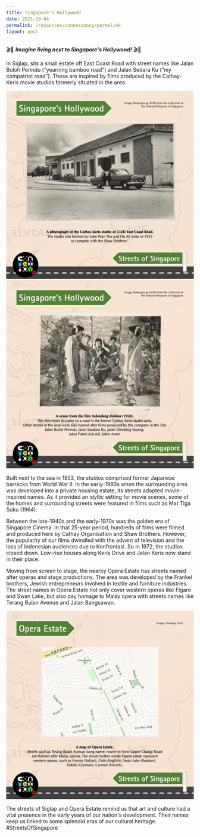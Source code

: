 ```yaml
---
title: Singapore's Hollywood
date: 2021-10-04
permalink: /resources/connexionsg/permalink
layout: post
---
```

🎬🎥  ***Imagine living next to Singapore's Hollywood!***  🎬🎥

In Siglap, sits a small estate off East Coast Road with street names like Jalan Buloh Perindu (“yearning bamboo road”) and Jalan Sedara Ku (“my compatriot road”). These are inspired by films produced by the Cathay-Keris movie studios formerly situated in the area.

![Alt text for image on Isomer site](/images/siglap1.jpeg)
![Alt text for image on Isomer site](/images/siglap2.jpeg)

Built next to the sea in 1953, the studios comprised former Japanese barracks from World War II. In the early-1960s when the surrounding area was developed into a private housing estate, its streets adopted movie-inspired names. As it provided an idyllic setting for movie scenes, some of the homes and surrounding streets were featured in films such as Mat Tiga Suku (1964).

Between the late-1940s and the early-1970s was the golden era of Singapore Cinema. In that 25-year period, hundreds of films were filmed and produced here by Cathay Organisation and Shaw Brothers. However, the popularity of our films dwindled with the advent of television and the loss of Indonesian audiences due to Konfrontasi. So in 1972, the studios closed down. Low-rise houses along Keris Drive and Jalan Keris now stand in their place.

Moving from screen to stage, the nearby Opera Estate has streets named after operas and stage productions. The area was developed by the Frankel brothers, Jewish entrepreneurs involved in textile and furniture industries. The street names in Opera Estate not only cover western operas like Figaro and Swan Lake, but also pay homage to Malay opera with streets names like Terang Bulan Avenue and Jalan Bangsawan.

![Alt text for image on Isomer site](/images/siglap3.jpeg)

The streets of Siglap and Opera Estate remind us that art and culture had a vital presence in the early years of our nation's development. Their names keep us linked to some splendid eras of our cultural heritage. #StreetsOfSingapore